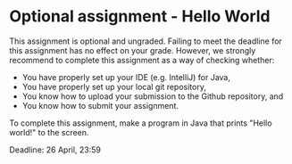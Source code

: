 # Optional assignment - Hello World

This assignment is optional and ungraded. Failing to meet the deadline for this assignment has no effect on your grade. However, we strongly recommend to complete this assignment as a way of checking whether:

- You have properly set up your IDE (e.g. IntelliJ) for Java,
- You have properly set up your local git repository,
- You know how to upload your submission to the Github repository, and
- You know how to submit your assignment.

To complete this assignment, make a program in Java that prints "Hello world!" to the screen.

Deadline: 26 April, 23:59
